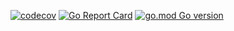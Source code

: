 [![codecov](https://codecov.io/gh/TonyPath/helloworld/branch/master/graph/badge.svg?token=VK8ID97RJ9)](https://codecov.io/gh/TonyPath/helloworld)
[![Go Report Card](https://goreportcard.com/badge/github.com/TonyPath/helloworld)](https://goreportcard.com/report/github.com/TonyPath/helloworld)
[![go.mod Go version](https://img.shields.io/github/go-mod/go-version/TonyPath/playground)](https://github.com/TonyPath/playground)